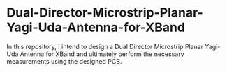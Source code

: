 # Dual-Director-Microstrip-Planar-Yagi-Uda-Antenna-for-XBand
In this repository, I intend to design a Dual Director Microstrip Planar Yagi-Uda Antenna for XBand and ultimately perform the necessary measurements using the designed PCB.
